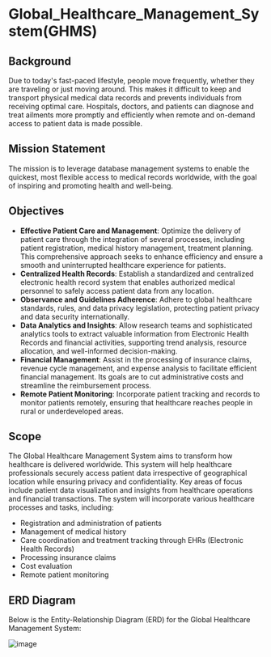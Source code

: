 # Global_Healthcare_Management_System(GHMS)

## Background
Due to today's fast-paced lifestyle, people move frequently, whether they are traveling or just moving around. This makes it difficult to keep and transport physical medical data records and prevents individuals from receiving optimal care. Hospitals, doctors, and patients can diagnose and treat ailments more promptly and efficiently when remote and on-demand access to patient data is made possible.

## Mission Statement
The mission is to leverage database management systems to enable the quickest, most flexible access to medical records worldwide, with the goal of inspiring and promoting health and well-being.

## Objectives
- **Effective Patient Care and Management**: Optimize the delivery of patient care through the integration of several processes, including patient registration, medical history management, treatment planning. This comprehensive approach seeks to enhance efficiency and ensure a smooth and uninterrupted healthcare experience for patients.
- **Centralized Health Records**: Establish a standardized and centralized electronic health record system that enables authorized medical personnel to safely access patient data from any location.
- **Observance and Guidelines Adherence**: Adhere to global healthcare standards, rules, and data privacy legislation, protecting patient privacy and data security internationally.
- **Data Analytics and Insights**: Allow research teams and sophisticated analytics tools to extract valuable information from Electronic Health Records and financial activities, supporting trend analysis, resource allocation, and well-informed decision-making.
- **Financial Management**: Assist in the processing of insurance claims, revenue cycle management, and expense analysis to facilitate efficient financial management. Its goals are to cut administrative costs and streamline the reimbursement process.
- **Remote Patient Monitoring**: Incorporate patient tracking and records to monitor patients remotely, ensuring that healthcare reaches people in rural or underdeveloped areas.

## Scope
The Global Healthcare Management System aims to transform how healthcare is delivered worldwide. This system will help healthcare professionals securely access patient data irrespective of geographical location while ensuring privacy and confidentiality. Key areas of focus include patient data visualization and insights from healthcare operations and financial transactions. The system will incorporate various healthcare processes and tasks, including:
- Registration and administration of patients
- Management of medical history
- Care coordination and treatment tracking through EHRs (Electronic Health Records)
- Processing insurance claims
- Cost evaluation
- Remote patient monitoring

## ERD Diagram
Below is the Entity-Relationship Diagram (ERD) for the Global Healthcare Management System:

![image](https://github.com/23Soham/Global_Healthcare_Management_System/assets/144841969/0792b742-438d-4fdf-9902-d77b754828ba)

